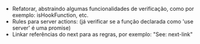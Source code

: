 - Refatorar, abstraindo algumas funcionalidades de verificação, como por exemplo: isHookFunction, etc.
- Rules para server actions: (já verificar se a função declarada como 'use server' é uma promise)
- Linkar referências do next para as regras, por exemplo: "See: next-link"

